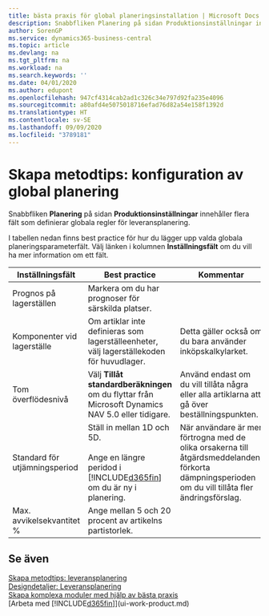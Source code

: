 ```yaml
---
title: bästa praxis för global planeringsinstallation | Microsoft Docs
description: Snabbfliken Planering på sidan Produktionsinställningar innehåller flera fält som definierar globala regler för leveransplanering.
author: SorenGP
ms.service: dynamics365-business-central
ms.topic: article
ms.devlang: na
ms.tgt_pltfrm: na
ms.workload: na
ms.search.keywords: ''
ms.date: 04/01/2020
ms.author: edupont
ms.openlocfilehash: 947cf4314cab2ad1c326c34e797d92fa235e4096
ms.sourcegitcommit: a80afd4e5075018716efad76d82a54e158f1392d
ms.translationtype: HT
ms.contentlocale: sv-SE
ms.lasthandoff: 09/09/2020
ms.locfileid: "3789181"
---
```

# <a name="setup-best-practices-global-planning-setup"></a>Skapa metodtips: konfiguration av global planering
Snabbfliken **Planering** på sidan **Produktionsinställningar** innehåller flera fält som definierar globala regler för leveransplanering.  

 I tabellen nedan finns best practice för hur du lägger upp valda globala planeringsparameterfält. Välj länken i kolumnen **Inställningsfält** om du vill ha mer information om ett fält.  

|Inställningsfält|Best practice|Kommentar|  
|-----------------|-------------------|-------------|  
|Prognos på lagerställen|Markera om du har prognoser för särskilda platser.||  
|Komponenter vid lagerställe|Om artiklar inte definieras som lagerställeenheter, välj lagerställekoden för huvudlager.|Detta gäller också om du bara använder inköpskalkylarket.|  
|Tom överflödesnivå|Välj **Tillåt standardberäkningen** om du flyttar från Microsoft Dynamics NAV 5.0 eller tidigare.|Använd endast om du vill tillåta några eller alla artiklarna att gå över beställningspunkten.|  
|Standard för utjämningsperiod|Ställ in mellan 1D och 5D.<br /><br /> Ange en längre peridod i [!INCLUDE[d365fin](includes/d365fin_md.md)] om du är ny i planering.|När användare är mer förtrogna med de olika orsakerna till åtgärdsmeddelanden, förkorta dämpningsperioden om du vill tillåta fler ändringsförslag.|  
|Max. avvikelsekvantitet %|Ange mellan 5 och 20 procent av artikelns partistorlek.||  

## <a name="see-also"></a>Se även  
 [Skapa metodtips: leveransplanering](setup-best-practices-supply-planning.md)   
 [Designdetaljer: Leveransplanering](design-details-supply-planning.md)   
 [Skapa komplexa moduler med hjälp av bästa praxis](set-up-complex-application-areas-using-best-practices.md)  
 [Arbeta med [!INCLUDE[d365fin](includes/d365fin_md.md)]](ui-work-product.md)
